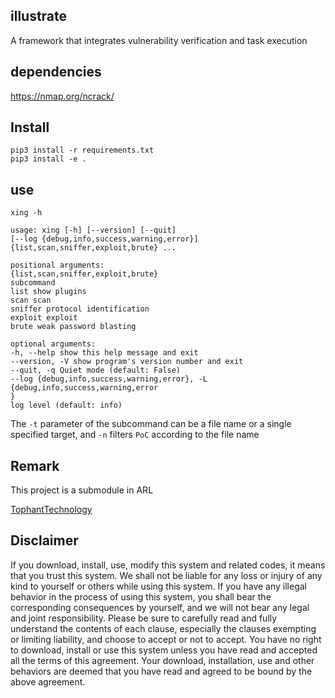 ## illustrate

A framework that integrates vulnerability verification and task execution

## dependencies
https://nmap.org/ncrack/


## Install
````
pip3 install -r requirements.txt
pip3 install -e .
````

## use

````
xing -h

usage: xing [-h] [--version] [--quit]
[--log {debug,info,success,warning,error}]
{list,scan,sniffer,exploit,brute} ...

positional arguments:
{list,scan,sniffer,exploit,brute}
subcommand
list show plugins
scan scan
sniffer protocol identification
exploit exploit
brute weak password blasting

optional arguments:
-h, --help show this help message and exit
--version, -V show program's version number and exit
--quit, -q Quiet mode (default: False)
--log {debug,info,success,warning,error}, -L {debug,info,success,warning,error
}
log level (default: info)
````

The `-t` parameter of the subcommand can be a file name or a single specified target, and `-n` filters `PoC` according to the file name

## Remark
This project is a submodule in ARL

[TophantTechnology](https://github.com/TophantTechnology/ARL)

## Disclaimer
If you download, install, use, modify this system and related codes, it means that you trust this system.
We shall not be liable for any loss or injury of any kind to yourself or others while using this system.
If you have any illegal behavior in the process of using this system, you shall bear the corresponding consequences by yourself, and we will not bear any legal and joint responsibility.
Please be sure to carefully read and fully understand the contents of each clause, especially the clauses exempting or limiting liability, and choose to accept or not to accept.
You have no right to download, install or use this system unless you have read and accepted all the terms of this agreement.
Your download, installation, use and other behaviors are deemed that you have read and agreed to be bound by the above agreement.
